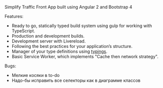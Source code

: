 Simplify Traffic Front App built using Angular 2 and Bootstrap 4

Features:

- Ready to go, statically typed build system using gulp for working with TypeScript.
- Production and development builds.
- Development server with Livereload.
- Following the best practices for your application’s structure.
- Manager of your type definitions using [typings](https://github.com/typings/typings).
- Basic Service Worker, which implements "Cache then network strategy".

Bugs:

- Мелкие косяки в to-do
- Надо-бы исправить все селекторы как в диаграмме классов